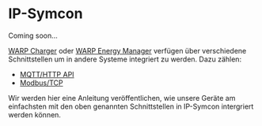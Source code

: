 # IP-Symcon

Coming soon...

[WARP Charger](/docs/warp_charger/introduction) oder [WARP Energy Manager](/docs/warp_energy_manager/introduction) verfügen über verschiedene Schnittstellen
um in andere Systeme integriert zu werden. Dazu zählen:

* [MQTT/HTTP API](/docs/interfaces/mqtt_http/introduction)
* [Modbus/TCP](http://localhost:3000/docs/interfaces/modbus/introduction)

Wir werden hier eine Anleitung veröffentlichen, wie unsere Geräte am einfachsten mit den oben genannten Schnittstellen in IP-Symcon intergriert werden können.
